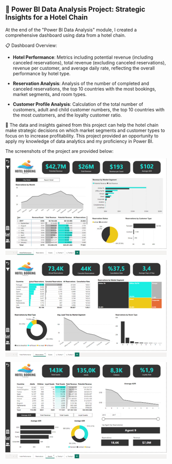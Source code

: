 ## 🚀 Power BI Data Analysis Project: Strategic Insights for a Hotel Chain

At the end of the "Power BI Data Analysis" module, I created a comprehensive dashboard using data from a hotel chain.

📋 Dashboard Overview:
- **Hotel Performance**: Metrics including potential revenue (including canceled reservations), total revenue (excluding canceled reservations), revenue per customer, and average daily rate, reflecting the overall performance by hotel type.

- **Reservation Analysis**: Analysis of the number of completed and canceled reservations, the top 10 countries with the most bookings, market segments, and room types.

- **Customer Profile Analysis**: Calculation of the total number of customers, adult and child customer numbers, the top 10 countries with the most customers, and the loyalty customer ratio.

🎯 The data and insights gained from this project can help the hotel chain make strategic decisions on which market segments and customer types to focus on to increase profitability. This project provided an opportunity to apply my knowledge of data analytics and my proficiency in Power BI. 

The screenshots of the project are provided below:
<br>

![alt text](https://github.com/hilalguleryuz/powerbi_hotelbooking_data_analysis_project/blob/main/Project_screenshots/SS_1.png)

![alt text](https://github.com/hilalguleryuz/powerbi_hotelbooking_data_analysis_project/blob/main/Project_screenshots/SS_2.png)

![alt text](https://github.com/hilalguleryuz/powerbi_hotelbooking_data_analysis_project/blob/main/Project_screenshots/SS_3.png)
